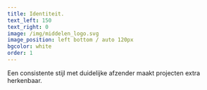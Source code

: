 ```yaml
---
title: Identiteit.
text_left: 150
text_right: 0
image: /img/middelen_logo.svg
image_position: left bottom / auto 120px
bgcolor: white
order: 1
---
```


Een consistente stijl met duidelijke afzender maakt projecten extra herkenbaar.